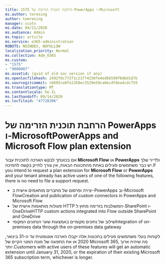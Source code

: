 ```yaml
---
title: הרחבת תוכנית הזרימה של 1575-PowerApps ו-Microsoft
ms.author: toresing
author: tomresing
manager: scotv
ms.date: 04/21/2020
ms.audience: Admin
ms.topic: article
ms.service: o365-administration
ROBOTS: NOINDEX, NOFOLLOW
localization_priority: Normal
ms.collection: Adm_O365
ms.custom:
- "1575"
- "9000087"
ms.assetid: (guid of old soc version if any)
ms.openlocfilehash: 2492fdc77371c21f74250fe4edb6590f0d6d1d7b
ms.sourcegitcommit: c6692ce0fa1358ec3529e59ca0ecdfdea4cdc759
ms.translationtype: MT
ms.contentlocale: he-IL
ms.lasthandoff: 09/14/2020
ms.locfileid: "47728396"
---
```

# <a name="powerapps-and-microsoft-flow-plan-extension"></a><span data-ttu-id="e28c1-102">הרחבת תוכנית הזרימה של PowerApps ו-Microsoft</span><span class="sxs-lookup"><span data-stu-id="e28c1-102">PowerApps and Microsoft Flow plan extension</span></span>

<span data-ttu-id="e28c1-103">אם בכוונתך לבקש הארכה לתוכנית עבור **Microsoft Flow** או **PowerApps** ולדייר שלך יש כבר משתמשים פעילים באחת מהתכונות הבאות, אין צורך לתייק בקשה לתמיכה.</span><span class="sxs-lookup"><span data-stu-id="e28c1-103">If you intend to request a plan extension for **Microsoft Flow** or **PowerApps** and your tenant already has active users of one of the following features, there is no need to file a support request.</span></span>

- <span data-ttu-id="e28c1-104">יצירה ופרסום של מחברים מותאמים אישית ב-PowerApps וב-Microsoft Flow</span><span class="sxs-lookup"><span data-stu-id="e28c1-104">Creation and publication of custom connectors in PowerApps and Microsoft Flow</span></span>
- <span data-ttu-id="e28c1-105">פעולות מותאמות אישית של HTTP המשולבות בזרימה מחוץ ל-SharePoint ו-OneDrive</span><span class="sxs-lookup"><span data-stu-id="e28c1-105">HTTP custom actions integrated into Flow outside SharePoint and OneDrive</span></span>
- <span data-ttu-id="e28c1-106">שילוב של נתונים מקומיים באמצעות שער הנתונים המקומי</span><span class="sxs-lookup"><span data-stu-id="e28c1-106">Integration of on-premises data through the on-premises  data gateway</span></span>

<span data-ttu-id="e28c1-107">לקוחות בעלי משתמשים פעילים בתכונות אלה יקבלו הארכה אוטומטית עד ה-31 בינואר, 2020 או את התפוגה של מונח המנוי הקיים של Microsoft 365, מה שיהיה ארוך יותר.</span><span class="sxs-lookup"><span data-stu-id="e28c1-107">Customers with active users of these features will get an automatic extension until January 31, 2020, or the expiration of their existing Microsoft 365 subscription term, whichever is longer.</span></span>